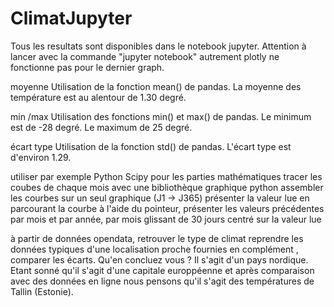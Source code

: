 # ClimatJupyter
Tous les resultats sont disponibles dans le notebook jupyter. Attention à lancer avec la commande "jupyter notebook" autrement plotly ne fonctionne pas pour le dernier graph.


moyenne
Utilisation de la fonction mean() de pandas.
La moyenne des température est au alentour de 1.30 degré.

min /max
Utilisation des fonctions min() et max() de pandas.
Le minimum est de -28 degré.
Le maximum de 25 degré.

écart type
Utilisation de la fonction std() de pandas.
L'écart type est d'environ 1.29.

utiliser par exemple  Python Scipy pour les parties mathématiques
tracer les coubes de chaque mois avec une bibliothèque graphique python
assembler les courbes sur un seul graphique (J1 -> J365) 
présenter la valeur lue en parcourant la courbe à l'aide du pointeur, présenter les valeurs précédentes par mois et par année, par mois glissant de 30 jours centré sur la valeur lue

à partir de données opendata, retrouver le type de climat
reprendre les données typiques d'une localisation proche  fournies en complément , comparer les écarts. Qu'en concluez vous ?
Il s'agit d'un pays nordique.
Etant sonné qu'il s'agit d'une capitale europpéenne et après comparaison avec des données en ligne nous pensons qu'il s'agit des températures de Tallin (Estonie).
